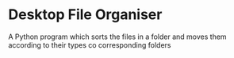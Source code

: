 # Desktop File Organiser
 A Python program which sorts the files in a folder and moves them according to their types co corresponding folders
